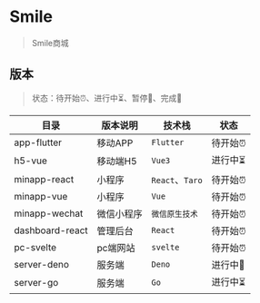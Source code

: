 # Smile

> Smile商城

## 版本

>状态：待开始:alarm_clock:、进行中:hourglass_flowing_sand:、暂停:triumph:、完成:tada:

|目录|版本说明|技术栈|状态|
| ---- | ---- | ---- | ---- |
|app-flutter|移动APP|`Flutter`|待开始:alarm_clock:|
|h5-vue|移动端H5|`Vue3`|进行中:hourglass_flowing_sand:|
|minapp-react|小程序|`React`、`Taro`|待开始:alarm_clock:|
|minapp-vue|小程序|`Vue`|待开始:alarm_clock:|
|minapp-wechat|微信小程序|`微信原生技术`|待开始:alarm_clock:|
|dashboard-react|管理后台|`React`|待开始:alarm_clock:|
|pc-svelte|pc端网站|`svelte`|待开始:alarm_clock:|
|server-deno|服务端|`Deno`|进行中:triumph:|
|server-go|服务端|`Go`|进行中:hourglass_flowing_sand:|